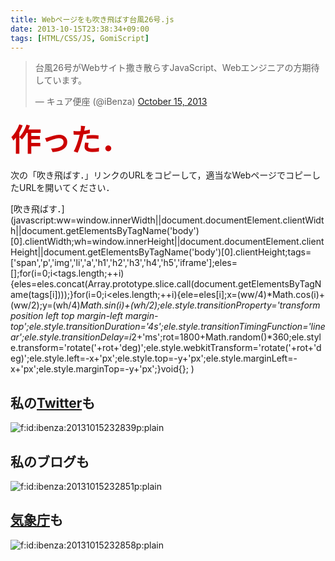 ```yaml
---
title: Webページをも吹き飛ばす台風26号.js
date: 2013-10-15T23:38:34+09:00
tags: [HTML/CSS/JS, GomiScript]
---
```




> 台風26号がWebサイト撒き散らすJavaScript、Webエンジニアの方期待しています。
> 
> — キュア便座 \(@iBenza\) [October 15, 2013](https://twitter.com/iBenza/statuses/390089679409643521)

<script async src="//platform.twitter.com/widgets.js" charset="utf-8"></script>  
  
  
  
  
  


<span style="color:#cc0000;font-size:48px;font-weight:bold">作った．</span>

次の「吹き飛ばす．」リンクのURLをコピーして，適当なWebページでコピーしたURLを開いてください．

[吹き飛ばす．](javascript:ww=window.innerWidth||document.documentElement.clientWidth||document.getElementsByTagName('body')[0].clientWidth;wh=window.innerHeight||document.documentElement.clientHeight||document.getElementsByTagName('body')[0].clientHeight;tags=['span','p','img','li','a','h1','h2','h3','h4','h5','iframe'];eles=[];for(i=0;i<tags.length;++i){eles=eles.concat(Array.prototype.slice.call(document.getElementsByTagName(tags[i])));}for(i=0;i<eles.length;++i){ele=eles[i];x=(ww/4)*Math.cos(i)+(ww/2);y=(wh/4)*Math.sin(i)+(wh/2);ele.style.transitionProperty='transform position left top margin-left margin-top';ele.style.transitionDuration='4s';ele.style.transitionTimingFunction='linear';ele.style.transitionDelay=i*2+'ms';rot=1800+Math.random()*360;ele.style.transform='rotate('+rot+'deg)';ele.style.webkitTransform='rotate('+rot+'deg)';ele.style.left=-x+'px';ele.style.top=-y+'px';ele.style.marginLeft=-x+'px';ele.style.marginTop=-y+'px';}void{};
)

## 私の[Twitter](https://twitter.com/iBenza)も

<span itemscope itemtype="http://schema.org/Photograph"><img src="/2013/10/15/233834/20131015232839.png" alt="f:id:ibenza:20131015232839p:plain" title="f:id:ibenza:20131015232839p:plain" class="hatena-fotolife" itemprop="image"></span>

## 私のブログも

<span itemscope itemtype="http://schema.org/Photograph"><img src="/2013/10/15/233834/20131015232851.png" alt="f:id:ibenza:20131015232851p:plain" title="f:id:ibenza:20131015232851p:plain" class="hatena-fotolife" itemprop="image"></span>

## [気象庁](http://www.jma.go.jp/jma/index.html)も

<span itemscope itemtype="http://schema.org/Photograph"><img src="/2013/10/15/233834/20131015232858.png" alt="f:id:ibenza:20131015232858p:plain" title="f:id:ibenza:20131015232858p:plain" class="hatena-fotolife" itemprop="image"></span>

